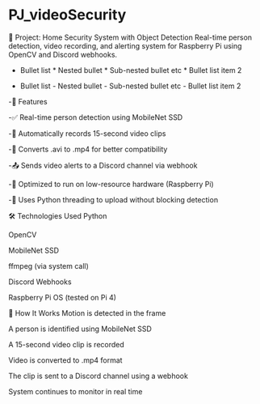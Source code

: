 # PJ_videoSecurity

📂 Project: Home Security System with Object Detection
Real-time person detection, video recording, and alerting system for Raspberry Pi using OpenCV and Discord webhooks.

* Bullet list
              * Nested bullet
                  * Sub-nested bullet etc
          * Bullet list item 2

- Bullet list
              - Nested bullet
                  - Sub-nested bullet etc
          - Bullet list item 2 

-📸 Features

  -✅ Real-time person detection using MobileNet SSD

  -🎥 Automatically records 15-second video clips

  -🔄 Converts .avi to .mp4 for better compatibility

  -📤 Sends video alerts to a Discord channel via webhook

  -🧠 Optimized to run on low-resource hardware (Raspberry Pi)

  -🔁 Uses Python threading to upload without blocking detection

🛠️ Technologies Used
Python

OpenCV

MobileNet SSD

ffmpeg (via system call)

Discord Webhooks

Raspberry Pi OS (tested on Pi 4)

🚀 How It Works
Motion is detected in the frame

A person is identified using MobileNet SSD

A 15-second video clip is recorded

Video is converted to .mp4 format

The clip is sent to a Discord channel using a webhook

System continues to monitor in real time
